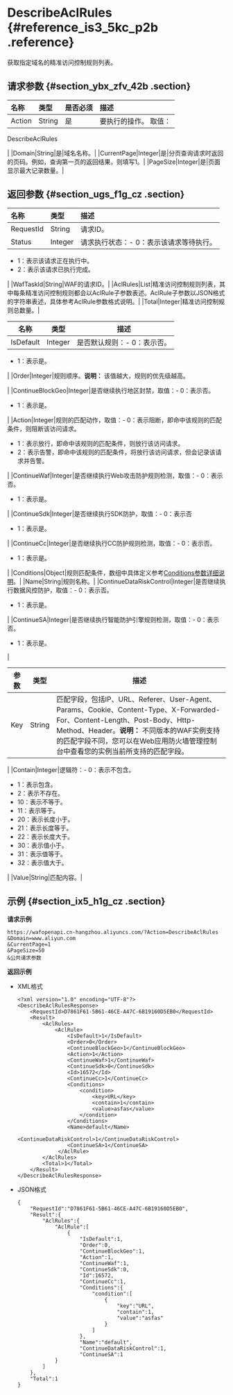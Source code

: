 # DescribeAclRules {#reference_is3_5kc_p2b .reference}

获取指定域名的精准访问控制规则列表。

## 请求参数 {#section_ybx_zfv_42b .section}

|名称|类型|是否必须|描述|
|:-|:-|:---|:-|
|Action|String|是| 要执行的操作。 取值：

 DescribeAclRules

 |
|Domain|String|是|域名名称。|
|CurrentPage|Integer|是|分页查询请求时返回的页码。例如，查询第一页的返回结果，则填写1。|
|PageSize|Integer|是|页面显示最大记录数量。|

## 返回参数 {#section_ugs_f1g_cz .section}

|名称|类型|描述|
|:-|:-|:-|
|RequestId|String|请求ID。|
|Status|Integer|请求执行状态：-   0：表示该请求等待执行。
-   1：表示该请求正在执行中。
-   2：表示该请求已执行完成。

|
|WafTaskId|String|WAF的请求ID。|
|AclRules|List|精准访问控制规则列表，其中每条精准访问控制规则都会以AclRule子参数表述。AclRule子参数以JSON格式的字符串表述，具体参考AclRule参数格式说明。|
|Total|Integer|精准访问控制规则总数量。|

|名称|类型|描述|
|--|--|--|
|IsDefault|Integer|是否默认规则：-   0：表示否。
-   1：表示是。

|
|Order|Integer|规则顺序。**说明：** 该值越大，规则的优先级越高。

|
|ContinueBlockGeo|Integer|是否继续执行地区封禁，取值：-   0：表示否。
-   1：表示是。

|
|Action|Integer|规则的匹配动作，取值：-   0：表示阻断，即命中该规则的匹配条件，则阻断该访问请求。
-   1：表示放行，即命中该规则的匹配条件，则放行该访问请求。
-   2：表示告警，即命中该规则的匹配条件，将放行该访问请求，但会记录该请求并告警。

|
|ContinueWaf|Integer|是否继续执行Web攻击防护规则检测，取值：-   0：表示否。
-   1：表示是。

|
|ContinueSdk|Integer|是否继续执行SDK防护，取值：-   0：表示否
-   1：表示是。

|
|ContinueCc|Integer|是否继续执行CC防护规则检测，取值：-   0：表示否。
-   1：表示是。

|
|Conditions|Object|规则匹配条件，数组中具体定义参考[Conditions参数详细说明](#table_dfq_j5b_p2b)。|
|Name|String|规则名称。|
|ContinueDataRiskControl|Integer|是否继续执行数据风控防护，取值：-   0：表示否。
-   1：表示是。

|
|ContinueSA|Integer|是否继续执行智能防护引擎规则检测，取值：-   0：表示否。
-   1：表示是。

|

|参数|类型|描述|
|--|--|--|
|Key|String|匹配字段，包括IP、URL、Referer、User-Agent、Params、Cookie、Content-Type、X-Forwarded-For、Content-Length、Post-Body、Http-Method、Header。**说明：** 不同版本的WAF实例支持的匹配字段不同，您可以在Web应用防火墙管理控制台中查看您的实例当前所支持的匹配字段。

|
|Contain|Integer|逻辑符：-   0：表示不包含。
-   1：表示包含。
-   2：表示不存在。
-   10：表示不等于。
-   11：表示等于。
-   20：表示长度小于。
-   21：表示长度等于。
-   22：表示长度大于。
-   30：表示值小于。
-   31：表示值等于。
-   32：表示值大于。

|
|Value|String|匹配内容。|

## 示例 {#section_ix5_h1g_cz .section}

**请求示例**

``` {#createVPCpub}
https://wafopenapi.cn-hangzhou.aliyuncs.com/?Action=DescribeAclRules
&Domain=www.aliyun.com
&CurrentPage=1
&PageSize=50
&公共请求参数
```

**返回示例**

-   XML格式

    ```
    <?xml version="1.0" encoding="UTF-8"?>
    <DescribeAclRulesResponse>
        <RequestId>D7861F61-5B61-46CE-A47C-6B19160D5EB0</RequestId>
        <Result>
            <AclRules>
                <AclRule>
                    <IsDefault>1</IsDefault>
                    <Order>0</Order>
                    <ContinueBlockGeo>1</ContinueBlockGeo>
                    <Action>1</Action>
                    <ContinueWaf>1</ContinueWaf>
                    <ContinueSdk>0</ContinueSdk>
                    <Id>16572</Id>
                    <ContinueCc>1</ContinueCc>
                    <Conditions>
                        <condition>
                            <key>URL</key>
                            <contain>1</contain>
                            <value>asfas</value>
                        </condition>
                    </Conditions>
                    <Name>default</Name>
                    <ContinueDataRiskControl>1</ContinueDataRiskControl>
                    <ContinueSA>1</ContinueSA>
                 </AclRule>
            </AclRules>
            <Total>1</Total>
        </Result>
    </DescribeAclRulesResponse>
    ```

-   JSON格式

    ```
    {
        "RequestId":"D7861F61-5B61-46CE-A47C-6B19160D5EB0", 
        "Result":{
            "AclRules":{
                "AclRule":[
                    {
                        "IsDefault":1,
                        "Order":0,
                        "ContinueBlockGeo":1,
                        "Action":1,
                        "ContinueWaf":1,
                        "ContinueSdk":0,
                        "Id":16572,
                        "ContinueCc":1,
                        "Conditions":{
                            "condition":[
                                {
                                    "key":"URL",
                                    "contain":1,
                                    "value":"asfas"
                                }
                            ]
                        },
                        "Name":"default",
                        "ContinueDataRiskControl":1,
                        "ContinueSA":1
                }
            ]
        }, 
        "Total":1 
    }
    ```


